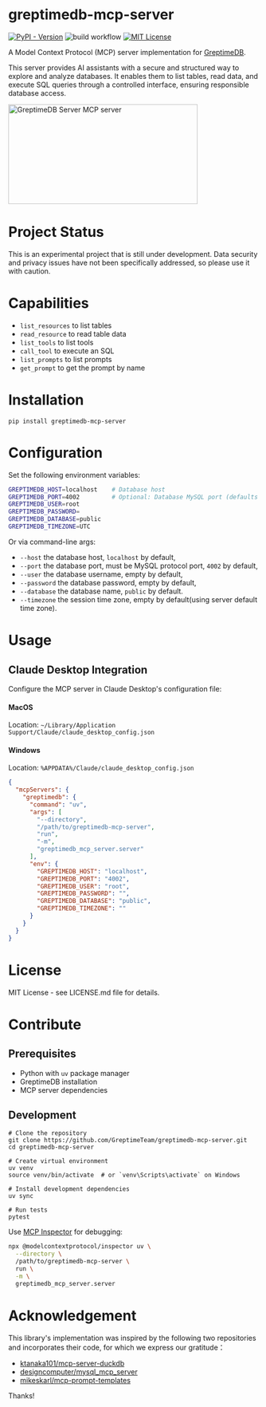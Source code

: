 # greptimedb-mcp-server

[![PyPI - Version](https://img.shields.io/pypi/v/greptimedb-mcp-server)](https://pypi.org/project/greptimedb-mcp-server/)
![build workflow](https://github.com/GreptimeTeam/greptimedb-mcp-server/actions/workflows/python-app.yml/badge.svg)
[![MIT License](https://img.shields.io/badge/license-MIT-green)](LICENSE.md)

A Model Context Protocol (MCP) server implementation for [GreptimeDB](https://github.com/GreptimeTeam/greptimedb-mcp).

This server provides AI assistants with a secure and structured way to explore and analyze databases. It enables them to list tables, read data, and execute SQL queries through a controlled interface, ensuring responsible database access.

<a href="https://glama.ai/mcp/servers/@GreptimeTeam/greptimedb-mcp-server">
  <img width="380" height="200" src="https://glama.ai/mcp/servers/@GreptimeTeam/greptimedb-mcp-server/badge" alt="GreptimeDB Server MCP server" />
</a>

# Project Status
This is an experimental project that is still under development. Data security and privacy issues have not been specifically addressed, so please use it with caution.

# Capabilities

* `list_resources` to list tables
* `read_resource` to read table data
* `list_tools` to list tools
* `call_tool` to execute an SQL
* `list_prompts` to list prompts
* `get_prompt` to get the prompt by name

# Installation

```
pip install greptimedb-mcp-server
```


# Configuration

Set the following environment variables:

```bash
GREPTIMEDB_HOST=localhost    # Database host
GREPTIMEDB_PORT=4002         # Optional: Database MySQL port (defaults to 4002 if not specified)
GREPTIMEDB_USER=root
GREPTIMEDB_PASSWORD=
GREPTIMEDB_DATABASE=public
GREPTIMEDB_TIMEZONE=UTC
```

Or via command-line args:

* `--host` the database host, `localhost` by default,
* `--port` the database port, must be MySQL protocol port,  `4002` by default,
* `--user` the database username, empty by default,
* `--password` the database password, empty by default,
* `--database` the database name, `public` by default.
* `--timezone` the session time zone, empty by default(using server default time zone).

# Usage

## Claude Desktop Integration

Configure the MCP server in Claude Desktop's configuration file:

#### MacOS

Location: `~/Library/Application Support/Claude/claude_desktop_config.json`

#### Windows

Location: `%APPDATA%/Claude/claude_desktop_config.json`


```json
{
  "mcpServers": {
    "greptimedb": {
      "command": "uv",
      "args": [
        "--directory",
        "/path/to/greptimedb-mcp-server",
        "run",
        "-m",
        "greptimedb_mcp_server.server"
      ],
      "env": {
        "GREPTIMEDB_HOST": "localhost",
        "GREPTIMEDB_PORT": "4002",
        "GREPTIMEDB_USER": "root",
        "GREPTIMEDB_PASSWORD": "",
        "GREPTIMEDB_DATABASE": "public",
        "GREPTIMEDB_TIMEZONE": ""
      }
    }
  }
}
```

# License

MIT License - see LICENSE.md file for details.

# Contribute

## Prerequisites
- Python with `uv` package manager
- GreptimeDB installation
- MCP server dependencies

## Development

```
# Clone the repository
git clone https://github.com/GreptimeTeam/greptimedb-mcp-server.git
cd greptimedb-mcp-server

# Create virtual environment
uv venv
source venv/bin/activate  # or `venv\Scripts\activate` on Windows

# Install development dependencies
uv sync

# Run tests
pytest
```

Use [MCP Inspector](https://modelcontextprotocol.io/docs/tools/inspector) for debugging:

```bash
npx @modelcontextprotocol/inspector uv \
  --directory \
  /path/to/greptimedb-mcp-server \
  run \
  -m \
  greptimedb_mcp_server.server
```

# Acknowledgement
This library's implementation was inspired by the following two repositories and incorporates their code, for which we express our gratitude：

* [ktanaka101/mcp-server-duckdb](https://github.com/ktanaka101/mcp-server-duckdb)
* [designcomputer/mysql_mcp_server](https://github.com/designcomputer/mysql_mcp_server)
* [mikeskarl/mcp-prompt-templates](https://github.com/mikeskarl/mcp-prompt-templates)

Thanks!